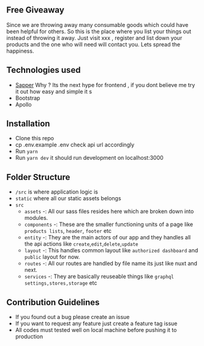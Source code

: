 ## Free Giveaway

Since we are throwing away many consumable goods which could have been helpful for others. 
So this is the place where you list your things out instead of throwing it away. Just visit xxx , register and list down
your products and the one who will need will contact you. Lets spread the happiness.

## Technologies used 

* [Sapper](https://sapper.svelte.dev/) Why ? Its the next hype for frontend , if you dont believe me try it out how easy 
and simple it s
* Bootstrap 
* Apollo 

## Installation
* Clone this repo
* cp .env.example .env  check api url accordingly
* Run `yarn`
* Run `yarn dev` it should run development on localhost:3000

## Folder Structure

* `/src` is where application logic is
* `static` where all our static assets belongs 
* `src`
    * `assets` -: All our sass files resides here which are broken down into modules.
    * `components` -: These are the smaller functioning units of a page like `products lists`, `header`, `footer` etc
    * `entity` -: They are the main actors of our app and they handles all the api actions like `create`,`edit`,`delete`,`update`
    * `layout` -: This handles common layout like `authorized dashboard` and `public` layout for now.
    * `routes` -: All our routes are handled by file name its just like nuxt and next.
    * `services` -: They are basically reuseable things like `graphql settings,stores,storage` etc  
    
    

## Contribution Guidelines
* If you found out a bug please create an issue
* If you want to request any feature just create a feature tag issue
* All codes must tested well on local machine before pushing it to production
 
